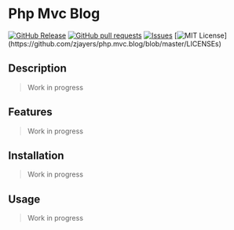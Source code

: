 # Php Mvc Blog
[![GitHub Release](https://img.shields.io/github/release/zjayers/php.mvc.blog.svg?style=flat)]()
[![GitHub pull requests](https://img.shields.io/github/issues-pr/zjayers/php.mvc.blog.svg?style=flat)]()
[![Issues](https://img.shields.io/github/issues-raw/zjayers/php.mvc.blog.svg?maxAge=25000)](https://github.com/zjayers/php.mvc.blog/issues)
[![MIT License](https://img.shields.io/apm/l/atomic-ui.svg?)](https://github.com/zjayers/php.mvc.blog/blob/master/LICENSEs)

## Description

> Work in progress

## Features

> Work in progress

## Installation

> Work in progress

## Usage

> Work in progress